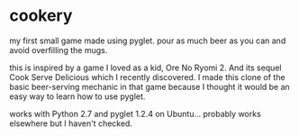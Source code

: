 # cookery
my first small game made using pyglet. pour as much beer as you can and avoid overfilling the mugs.

this is inspired by a game I loved as a kid, Ore No Ryomi 2. And its sequel Cook Serve Delicious which I recently discovered. I made this clone of the basic beer-serving mechanic in that game because I thought it would be an easy way to learn how to use pyglet.

works with Python 2.7 and pyglet 1.2.4 on Ubuntu... probably works elsewhere but I haven't checked.
